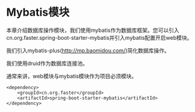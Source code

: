 # Mybatis模块
本章介绍数据库操作模块，我们使用mybatis作为数据库框架。您可以引入cn.org.faster.spring-boot-starter-mybatis并引入mybatis配置开启web模块。

我们引入mybatis-plus(http://mp.baomidou.com/)简化数据库操作。

我们使用druid作为数据库连接池。

通常来讲，web模块与mybatis模块作为项目必须模块。

```
<dependency>
    <groupId>cn.org.faster</groupId>
    <artifactId>spring-boot-starter-mybatis</artifactId>
</dependency>
```